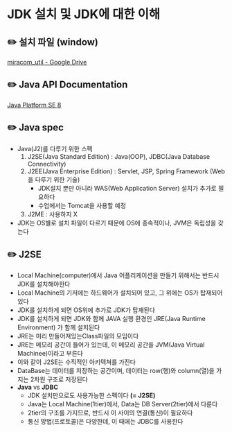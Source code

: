 # JDK 설치 및 JDK에 대한 이해


## ✏️  설치 파일 (window)

[miracom_util - Google Drive](https://drive.google.com/drive/folders/19KpwmS7b3bqmKGuJww3VyJF8TB9HH3sg?usp=sharing)

## ✏️  Java API Documentation

[Java Platform SE 8](https://docs.oracle.com/javase/8/docs/api/)

## ✏️  Java spec

- Java(J2)를 다루기 위한 스펙
    1. J2SE(Java Standard Edition) : Java(OOP), JDBC(Java Database Connectivity)
    2. J2EE(Java Enterprise Edition) : Servlet, JSP, Spring Framework (Web을 다루기 위한 기술)
        - JDK설치 뿐만 아니라 WAS(Web Application Server) 설치가 추가로 필요하다
        - 수업에서는 Tomcat을 사용할 예정
    3. J2ME : 사용하지 X
- JDK는 OS별로 설치 파일이 다르기 때문에 OS에 종속적이나, JVM은 독립성을 갖는다
    
    

## ✏️  J2SE

- Local Machine(computer)에서 Java 어플리케이션을 만들기 위해서는 반드시 JDK를 설치해야한다
- Local Machine의 기저에는 하드웨어가 설치되어 있고, 그 위에는 OS가 탑재되어 있다
- JDK를 설치하게 되면 OS위에 추가로 JDK가 탑재된다
- JDK를 설치하게 되면 JDK와 함께 JAVA 실행 환경인 JRE(Java Runtime Environment) 가 함께 설치된다
- JRE는 미리 만들어져있는Class파일의 모임이다
- JRE는 메모리 공간이 들어가 있는데, 이 메모리 공간을 JVM(Java Virtual Machinee)이라고 부른다
- 이와 같이 J2SE는 수직적인 아키텍쳐를 가진다
- DataBase는 데이터를 저장하는 공간이며, 데이터는 row(행)와 column(열)을 가지는 2차원 구조로 저장된다
- **Java** vs **JDBC**
    - JDK 설치만으로도 사용가능한 스펙이다 **(= J2SE)**
    - Java는 Local Machine(1tier)에서, Data는 DB Server(2tier)에서 다룬다
    - 2tier의 구조를 가지므로, 반드시 이 사이의 연결(통신)이 필요하다
    - 통신 방법(프로토콜)은 다양한데, 이 때에는 JDBC를 사용한다